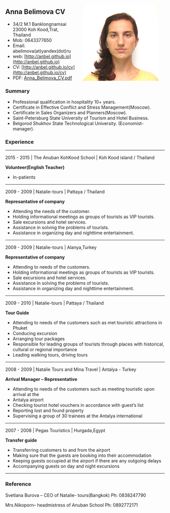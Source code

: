 <img style="padding: 20px;" align="right" src="../pics/anna-belimova.jpg"/>

## Anna Belimova CV 

<!--
![Anna Belimova](../pics/anna-belimova.jpg)
-->

* 34/2 M.1 Banklongnamsai<br/>
23000 Koh Kood,Trat, Thailand
* Mob: 0643377650
* Email: abelimova(at)yandex(dot)ru
* web: [http://anbel.github.io](http://anbel.github.io)
* CV: [http://anbel.github.io/cv](http://anbel.github.io/cv)
* PDF: [Anna_Belimova_CV.pdf](http://anbel.github.io/cv/Anna_Belimova_CV.pdf)

### Summary

* Professional qualification in hospitality 10+ years.
* Certificate in Effective Conflict and Stress Management(Moscow).
* Certificate in Sales Organizers and Planners(Moscow).
* Saint-Petersburg State University of Tourism and Hotel Business.
* Belgorod Shukhov State Technological University. (Economist-manager).

### Experience

---

<!--
 date | company |  geo 
 --- | --- | --- 
-->
2015 - 2015 | The Anuban KohKood School | Koh Kood island / Thailand

**Volunteer(English Teacher)**

* In-patients

---

<!--
 date | company |  geo 
 --- | --- | --- 
-->
2009 - 2009 |  Natalie-tours |  Pattaya / Thailand

**Represantative of company**

* Attending the needs of the customer.
* Holding informational meetings as groups of tourists as VIP tourists.
* Sale excursions and hotel services.
* Assistance in solving the problems of tourists.
* Assistance in organizing day and nighttime entertainment.

---

<!--
 date | company |  geo 
 --- | --- | --- 
-->
2009 - 2009 |  Natalie-tours |  Alanya,Turkey

**Representative of company**

* Attending to needs of the customers.
* Holding informational meetings as groups of tourists as VIP tourists.
* Sale excursions and hotel services.
* Assistance in solving the problems of tourists.
* Assistance in organizing day and nighttime entertainment.

---

<!--
 date | company |  geo 
 --- | --- | --- 
-->
2009 - 2010 |  Natalie-tours |  Pattaya / Thailand

**Tour Guide**

* Attending to needs of the customers such as met touristic attractions in Phuket
* Conducing excursion
* Arranging tour packages
* Responsible for leading groups of tourists through places with historical, cultural or regional importance
* Leading walking tours, driving tours

---

<!--
 date | company |  geo 
 --- | --- | --- 
-->
2008 - 2009 | Natalie Tours and Mina Travel | Antalya - Turkey

**Arrival Manager – Representative**

* Attending to needs of the customers such as meeting touristic upon arrival at the
* Antalya airport
* Checking tourist hotel vouchers in accordance with guest’s list
* Reporting lost and found property
* Supervising a group of 30 trainees at the Antalya international

---

<!--
 date | company |  geo 
 --- | --- | --- 
-->
2007 - 2008 | Pegas Touristics | Hurgada,Egypt

**Transfer guide**

* Transferring customers to and from the airport
* Making sure that the guests are booking into their accommodation
* Keeping guests occupied at the airport if there are any outgoing delays
* Accompanying guests on day and night excursions

---

### Reference

Svetlana Burova – CEO of Natalie- tours(Bangkok)
Ph: 0838247790

Mrs.Nikoporn– headmistress of Anuban School
Ph: 0892772171
